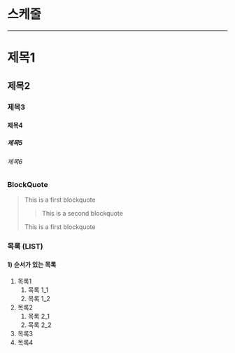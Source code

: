# 스케줄

---

# 제목1

## 제목2

### 제목3

#### 제목4

##### 제목5

###### 제목6

### BlockQuote

> This is a first blockquote
>
> > This is a second blockquote
>
> This is a first blockquote

### 목록 (LIST)

#### 1) 순서가 있는 목록

1.  목록1
    1. 목록 1_1
    2. 목록 1_2
2.  목록2
    1. 목록 2_1
    2. 목록 2_2
3.  목록3
4.  목록4
